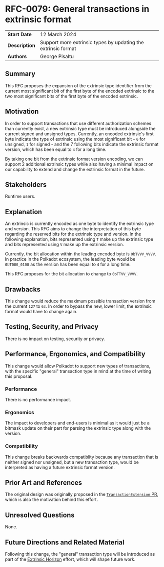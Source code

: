 # RFC-0079: General transactions in extrinsic format

|                 |                                                                                             |
| --------------- | ------------------------------------------------------------------------------------------- |
| **Start Date**  | 12 March 2024                                                                               |
| **Description** | Support more extrinsic types by updating the extrinsic format                               |
| **Authors**     | George Pisaltu                                                                              |

## Summary

This RFC proposes the expansion of the extrinsic type identifier from the current most significant bit of the first byte of the encoded extrinsic to the two most significant bits of the first byte of the encoded extrinsic.

## Motivation

In order to support transactions that use different authorization schemes than currently exist, a new extrinsic type must be introduced alongside the current signed and unsigned types. Currently, an encoded extrinsic's first byte indicate the type of extrinsic using the most significant bit - `0` for unsigned, `1` for signed - and the 7 following bits indicate the extrinsic format version, which has been equal to `4` for a long time.

By taking one bit from the extrinsic format version encoding, we can support 2 additional extrinsic types while also having a minimal impact on our capability to extend and change the extrinsic format in the future.

## Stakeholders

Runtime users.

## Explanation

An extrinsic is currently encoded as one byte to identify the extrinsic type and version. This RFC aims to change the interpretation of this byte regarding the reserved bits for the extrinsic type and version. In the following explanation, bits represented using `T` make up the extrinsic type and bits represented using `V` make up the extrinsic version.

Currently, the bit allocation within the leading encoded byte is `0bTVVV_VVVV`. In practice in the Polkadot ecosystem, the leading byte would be `0bT000_0100` as the version has been equal to `4` for a long time.

This RFC proposes for the bit allocation to change to `0bTTVV_VVVV`.

## Drawbacks

This change would reduce the maximum possible transaction version from the current `127` to `63`. In order to bypass the new, lower limit, the extrinsic format would have to change again.

## Testing, Security, and Privacy

There is no impact on testing, security or privacy.

## Performance, Ergonomics, and Compatibility

This change would allow Polkadot to support new types of transactions, with the specific "general" transaction type in mind at the time of writing this proposal.

### Performance

There is no performance impact.

### Ergonomics

The impact to developers and end-users is minimal as it would just be a bitmask update on their part for parsing the extrinsic type along with the version.

### Compatibility

This change breaks backwards compatiblity because any transaction that is neither signed nor unsigned, but a new transaction type, would be interpreted as having a future extrinsic format version.

## Prior Art and References

The original design was originally proposed in the [`TransactionExtension` PR](https://github.com/paritytech/polkadot-sdk/pull/2280), which is also the motivation behind this effort.

## Unresolved Questions

None.

## Future Directions and Related Material

Following this change, the "general" transaction type will be introduced as part of the [Extrinsic Horizon](https://github.com/paritytech/polkadot-sdk/issues/2415) effort, which will shape future work.
